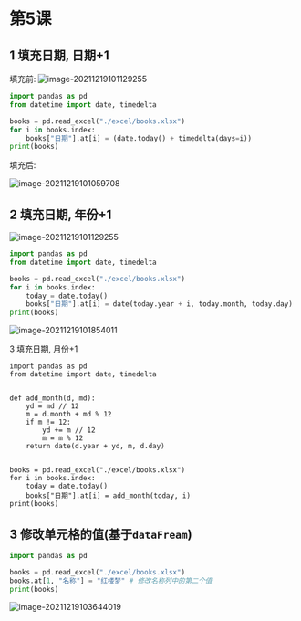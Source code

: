 # 第5课 

## 1 填充日期, 日期+1

填充前:
![image-20211219101129255](https://markdown-1301532546.cos.ap-guangzhou.myqcloud.com/markdown/20211219121748.png)


```python
import pandas as pd
from datetime import date, timedelta

books = pd.read_excel("./excel/books.xlsx")
for i in books.index:
    books["日期"].at[i] = (date.today() + timedelta(days=i))
print(books)

```

填充后:

![image-20211219101059708](https://markdown-1301532546.cos.ap-guangzhou.myqcloud.com/markdown/20211219121753.png)



## 2 填充日期, 年份+1

![image-20211219101129255](https://markdown-1301532546.cos.ap-guangzhou.myqcloud.com/markdown/20211219121754.png)

```python
import pandas as pd
from datetime import date, timedelta

books = pd.read_excel("./excel/books.xlsx")
for i in books.index:
    today = date.today()
    books["日期"].at[i] = date(today.year + i, today.month, today.day)
print(books)
```

![image-20211219101854011](https://markdown-1301532546.cos.ap-guangzhou.myqcloud.com/markdown/20211219121756.png)



3 填充日期, 月份+1



```
import pandas as pd
from datetime import date, timedelta


def add_month(d, md):
    yd = md // 12
    m = d.month + md % 12
    if m != 12:
        yd += m // 12
        m = m % 12
    return date(d.year + yd, m, d.day)


books = pd.read_excel("./excel/books.xlsx")
for i in books.index:
    today = date.today()
    books["日期"].at[i] = add_month(today, i)
print(books)

```



## 3 修改单元格的值(基于`dataFream`)

```python
import pandas as pd

books = pd.read_excel("./excel/books.xlsx") 
books.at[1, "名称"] = "红楼梦" # 修改名称列中的第二个值
print(books)
```

![image-20211219103644019](https://markdown-1301532546.cos.ap-guangzhou.myqcloud.com/markdown/20211219121759.png)
